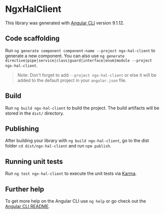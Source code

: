 # NgxHalClient

This library was generated with [Angular CLI](https://github.com/angular/angular-cli) version 9.1.12.

## Code scaffolding

Run `ng generate component component-name --project ngx-hal-client` to generate a new component. You can also use `ng generate directive|pipe|service|class|guard|interface|enum|module --project ngx-hal-client`.
> Note: Don't forget to add `--project ngx-hal-client` or else it will be added to the default project in your `angular.json` file. 

## Build

Run `ng build ngx-hal-client` to build the project. The build artifacts will be stored in the `dist/` directory.

## Publishing

After building your library with `ng build ngx-hal-client`, go to the dist folder `cd dist/ngx-hal-client` and run `npm publish`.

## Running unit tests

Run `ng test ngx-hal-client` to execute the unit tests via [Karma](https://karma-runner.github.io).

## Further help

To get more help on the Angular CLI use `ng help` or go check out the [Angular CLI README](https://github.com/angular/angular-cli/blob/master/README.md).
